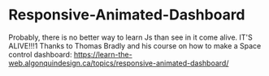 # Responsive-Animated-Dashboard
Probably, there is no better way to learn Js than see in it come alive. IT'S ALIVE!!!1 Thanks to Thomas Bradly and his course on how to make a Space control dashboard: https://learn-the-web.algonquindesign.ca/topics/responsive-animated-dashboard/
